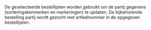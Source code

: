 De geselecteerde bestellijsten worden gebruikt om de partij gegevens (sorteringskenmerken en markeringen) te updaten. De bijbehorende bestelling partij wordt gezocht met artikelnummer in de opgegeven bestellijsten.